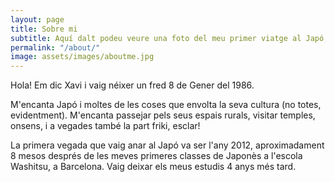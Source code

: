 ```yaml
---
layout: page
title: Sobre mi
subtitle: Aquí dalt podeu veure una foto del meu primer viatge al Japó, l'any 2012.
permalink: "/about/"
image: assets/images/aboutme.jpg
---
```


Hola! Em dic Xavi i vaig néixer un fred 8 de Gener del 1986.

M'encanta Japó i moltes de les coses que envolta la seva cultura (no totes, evidentment). M'encanta passejar pels seus espais rurals, visitar temples, onsens, i a vegades també la part friki, esclar!

La primera vegada que vaig anar al Japó va ser l'any 2012, aproximadament 8 mesos després de les meves primeres classes de Japonès a l'escola Washitsu, a Barcelona. Vaig deixar els meus estudis 4 anys més tard.